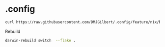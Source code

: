 # .config

```sh
curl https://raw.githubusercontent.com/DMJGilbert/.config/feature/nix/bootstrap.sh -sSf | bash
```

Rebuild
```sh
darwin-rebuild switch  --flake .
```
